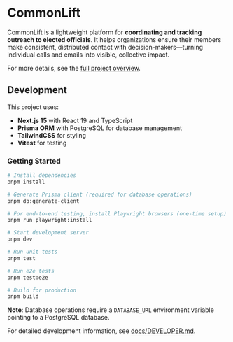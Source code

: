 # CommonLift

CommonLift is a lightweight platform for **coordinating and tracking outreach to elected officials**. It helps
organizations ensure their members make consistent, distributed contact with decision-makers—turning individual calls
and emails into visible, collective impact.

For more details, see the [full project overview](./docs/project-overview.md).

## Development

This project uses:

- **Next.js 15** with React 19 and TypeScript
- **Prisma ORM** with PostgreSQL for database management
- **TailwindCSS** for styling
- **Vitest** for testing

### Getting Started

```bash
# Install dependencies
pnpm install

# Generate Prisma client (required for database operations)
pnpm db:generate-client

# For end-to-end testing, install Playwright browsers (one-time setup)
pnpm run playwright:install

# Start development server
pnpm dev

# Run unit tests
pnpm test

# Run e2e tests
pnpm test:e2e

# Build for production
pnpm build
```

**Note**: Database operations require a `DATABASE_URL` environment variable pointing to a PostgreSQL database.

For detailed development information, see [docs/DEVELOPER.md](./docs/DEVELOPER.md).

